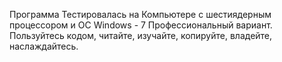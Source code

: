 Программа Тестировалась на Компьютере с шестиядерным процессором и ОС Windows - 7 Профессиональный вариант. Пользуйтесь кодом, читайте, изучайте, копируйте, владейте, наслаждайтесь.

